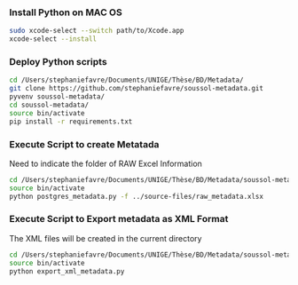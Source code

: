 

### Install Python on MAC OS
```bash
sudo xcode-select --switch path/to/Xcode.app
xcode-select --install
```

### Deploy Python scripts
```bash
cd /Users/stephaniefavre/Documents/UNIGE/Thèse/BD/Metadata/
git clone https://github.com/stephaniefavre/soussol-metadata.git
pyvenv soussol-metadata/
cd soussol-metadata/
source bin/activate
pip install -r requirements.txt
```

### Execute Script to create Metatada
Need to indicate the folder of RAW Excel Information
```Bash
cd /Users/stephaniefavre/Documents/UNIGE/Thèse/BD/Metadata/soussol-metadata/
source bin/activate
python postgres_metadata.py -f ../source-files/raw_metadata.xlsx
```

### Execute Script to Export metadata as XML Format
The XML files will be created in the current directory 
```Bash
cd /Users/stephaniefavre/Documents/UNIGE/Thèse/BD/Metadata/soussol-metadata/
source bin/activate
python export_xml_metadata.py
```
